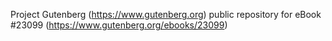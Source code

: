 Project Gutenberg (https://www.gutenberg.org) public repository for eBook #23099 (https://www.gutenberg.org/ebooks/23099)
